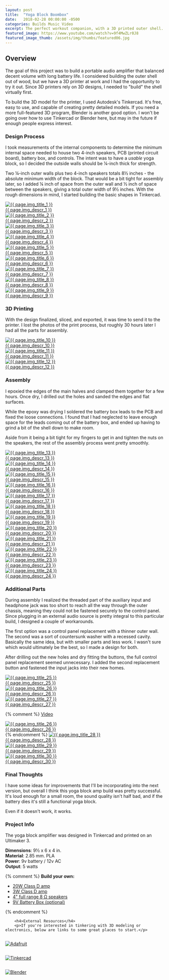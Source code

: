 ```yaml
---
layout: post
title:  "Yoga Block Boombox"
date:   2018-02-28 00:00:00 -0500
categories: Builds Music Video
excerpt: The perfect workout companion, with a 3D printed outer shell.
featured_image: https://www.youtube.com/watch?v=9f4MwZLr0J8
featured_image_thumb: /assets/img/thumbs/featured06.jpg
---
```


<div class="row">
<div class="col-lg-8">

<h2>Overview</h2>
<p>The goal of this project was to build a portable audio amplifier that balanced decent volume with long battery life. I considered building the outer shell out of wood, but we have a 3D printer at work and I had the opportunity to try it out. Since 3D printers rely on 3D designs, I needed to "build" the shell virtually first.</p>
<p>To build the 3D model for the printer, I used Autodesk's Tinkercad. It's free, easy to use, and capable of creating pretty detailed models. If you need a more full-featured 3D program, Blender is another good option. I won't be going over how to use Tinkercad or Blender here, but may in the future if enough people express interest.</p>

<h3>Design Process</h3>
<p>I took measurements of the internal components to determine the minimum internal space needed to house two 4-inch speakers, PCB (printed circuit board), battery box, and controls. The intent was to have a <em>usable</em> yoga block, so I decided the outside walls should be &frac14;-inch thick for strength.</p>
<p>Two &frac14;-inch outer walls plus two 4-inch speakers totals 8&frac12; inches - the absolute minimum width of the block. That would be a bit tight for assembly later, so I added &frac14; inch of space from the outer wall and &frac12; inch of space between the speakers, giving a total outer width of  9&frac12; inches. With the rough dimensions in mind, I started building the basic shapes in Tinkercad.</p>


<div class="gallery">

<a href="{{ page.img_large_1 }}" class="glightbox1" data-glightbox="title: {{ page.img_title_1 }}; descPosition: right;">
<img src="{{ page.img_small_1 }}" alt="{{ page.img_title_1 }}">
<div class="glightbox-desc">{{ page.img_descr_1 }}</div>
</a>

<a href="{{ page.img_large_2 }}" class="glightbox1" data-glightbox="title: {{ page.img_title_2 }}; descPosition: right;">
<img src="{{ page.img_small_2 }}" alt="{{ page.img_title_2 }}">
<div class="glightbox-desc">{{ page.img_descr_2 }}</div>
</a>

<a href="{{ page.img_large_3 }}" class="glightbox1" data-glightbox="title: {{ page.img_title_3 }}; descPosition: right;">
<img src="{{ page.img_small_3 }}" alt="{{ page.img_title_3 }}">
<div class="glightbox-desc">{{ page.img_descr_3 }}</div>
</a>

<a href="{{ page.img_large_4 }}" class="glightbox1" data-glightbox="title: {{ page.img_title_4 }}; descPosition: right;">
<img src="{{ page.img_small_4 }}" alt="{{ page.img_title_4 }}">
<div class="glightbox-desc">{{ page.img_descr_4 }}</div>
</a>

<a href="{{ page.img_large_5 }}" class="glightbox1" data-glightbox="title: {{ page.img_title_5 }}; descPosition: right;">
<img src="{{ page.img_small_5 }}" alt="{{ page.img_title_5 }}">
<div class="glightbox-desc">{{ page.img_descr_5 }}</div>
</a>

<a href="{{ page.img_large_6 }}" class="glightbox1" data-glightbox="title: {{ page.img_title_6 }}; descPosition: right;">
<img src="{{ page.img_small_6 }}" alt="{{ page.img_title_6 }}">
<div class="glightbox-desc">{{ page.img_descr_6 }}</div>
</a>

<a href="{{ page.img_large_7 }}" class="glightbox1" data-glightbox="title: {{ page.img_title_7 }}; descPosition: right;">
<img src="{{ page.img_small_7 }}" alt="{{ page.img_title_7 }}">
<div class="glightbox-desc">{{ page.img_descr_7 }}</div>
</a>

<a href="{{ page.img_large_8 }}" class="glightbox1" data-glightbox="title: {{ page.img_title_8 }}; descPosition: right;">
<img src="{{ page.img_small_8 }}" alt="{{ page.img_title_8 }}">
<div class="glightbox-desc">{{ page.img_descr_8 }}</div>
</a>

<a href="{{ page.img_large_9 }}" class="glightbox1" data-glightbox="title: {{ page.img_title_9 }}; descPosition: right;">
<img src="{{ page.img_small_9 }}" alt="{{ page.img_title_9 }}">
<div class="glightbox-desc">{{ page.img_descr_9 }}</div>
</a>

</div>

<h3>3D Printing</h3>
<p>With the design finalized, sliced, and exported, it was time to send it to the printer. I lost the photos of the print process, but roughly 30 hours later I had all the parts for assembly. </p>

<div class="gallery">

<a href="{{ page.img_large_10 }}" class="glightbox1" data-glightbox="title: {{ page.img_title_10 }}; descPosition: right;">
<img src="{{ page.img_small_10 }}" alt="{{ page.img_title_10 }}">
<div class="glightbox-desc">{{ page.img_descr_10 }}</div>
</a>

<a href="{{ page.img_large_11 }}" class="glightbox1" data-glightbox="title: {{ page.img_title_11 }}; descPosition: right;">
<img src="{{ page.img_small_11 }}" alt="{{ page.img_title_11 }}">
<div class="glightbox-desc">{{ page.img_descr_11 }}</div>
</a>

<a href="{{ page.img_large_12 }}" class="glightbox1" data-glightbox="title: {{ page.img_title_12 }}; descPosition: right;">
<img src="{{ page.img_small_12 }}" alt="{{ page.img_title_12 }}">
<div class="glightbox-desc">{{ page.img_descr_12 }}</div>
</a>

</div>

<h3>Assembly</h3>
<p>I epoxied the edges of the main halves and clamped them together for a few hours. Once dry, I drilled out the holes and sanded the edges and flat surfaces.</p>
<p>While the epoxy was drying I soldered the battery box leads to the PCB and fixed the loose connections. I found that I had neglected to leave enough space for the leads coming out of the battery box, and ended up having to grind a bit of the shell down to make room.</p>
<p>Aside from it being a bit tight for my fingers to get in and tighten the nuts on the speakers, the rest of the assembly process went pretty smoothly.</p>

<div class="gallery">

<a href="{{ page.img_large_13 }}" class="glightbox1" data-glightbox="title: {{ page.img_title_13 }}; descPosition: right;">
<img src="{{ page.img_small_13 }}" alt="{{ page.img_title_13 }}">
<div class="glightbox-desc">{{ page.img_descr_13 }}</div>
</a>

<a href="{{ page.img_large_14 }}" class="glightbox1" data-glightbox="title: {{ page.img_title_14 }}; descPosition: right;">
<img src="{{ page.img_small_14 }}" alt="{{ page.img_title_14 }}">
<div class="glightbox-desc">{{ page.img_descr_14 }}</div>
</a>

<a href="{{ page.img_large_15 }}" class="glightbox1" data-glightbox="title: {{ page.img_title_15 }}; descPosition: right;">
<img src="{{ page.img_small_15 }}" alt="{{ page.img_title_15 }}">
<div class="glightbox-desc">{{ page.img_descr_15 }}</div>
</a>

<a href="{{ page.img_large_16 }}" class="glightbox1" data-glightbox="title: {{ page.img_title_16 }}; descPosition: right;">
<img src="{{ page.img_small_16 }}" alt="{{ page.img_title_16 }}">
<div class="glightbox-desc">{{ page.img_descr_16 }}</div>
</a>

<a href="{{ page.img_large_17 }}" class="glightbox1" data-glightbox="title: {{ page.img_title_17 }}; descPosition: right;">
<img src="{{ page.img_small_17 }}" alt="{{ page.img_title_17 }}">
<div class="glightbox-desc">{{ page.img_descr_17 }}</div>
</a>

<a href="{{ page.img_large_18 }}" class="glightbox1" data-glightbox="title: {{ page.img_title_18 }}; descPosition: right;">
<img src="{{ page.img_small_18 }}" alt="{{ page.img_title_18 }}">
<div class="glightbox-desc">{{ page.img_descr_18 }}</div>
</a>

<a href="{{ page.img_large_19 }}" class="glightbox1" data-glightbox="title: {{ page.img_title_19 }}; descPosition: right;">
<img src="{{ page.img_small_19 }}" alt="{{ page.img_title_19 }}">
<div class="glightbox-desc">{{ page.img_descr_19 }}</div>
</a>

<a href="{{ page.img_large_20 }}" class="glightbox1" data-glightbox="title: {{ page.img_title_20 }}; descPosition: right;">
<img src="{{ page.img_small_20 }}" alt="{{ page.img_title_20 }}">
<div class="glightbox-desc">{{ page.img_descr_20 }}</div>
</a>

<a href="{{ page.img_large_21 }}" class="glightbox1" data-glightbox="title: {{ page.img_title_21 }}; descPosition: right;">
<img src="{{ page.img_small_21 }}" alt="{{ page.img_title_21 }}">
<div class="glightbox-desc">{{ page.img_descr_21 }}</div>
</a>

<a href="{{ page.img_large_22 }}" class="glightbox1" data-glightbox="title: {{ page.img_title_22 }}; descPosition: right;">
<img src="{{ page.img_small_22 }}" alt="{{ page.img_title_22 }}">
<div class="glightbox-desc">{{ page.img_descr_22 }}</div>
</a>

<a href="{{ page.img_large_23 }}" class="glightbox1" data-glightbox="title: {{ page.img_title_23 }}; descPosition: right;">
<img src="{{ page.img_small_23 }}" alt="{{ page.img_title_23 }}">
<div class="glightbox-desc">{{ page.img_descr_23 }}</div>
</a>

<a href="{{ page.img_large_24 }}" class="glightbox1" data-glightbox="title: {{ page.img_title_24 }}; descPosition: right;">
<img src="{{ page.img_small_24 }}" alt="{{ page.img_title_24 }}">
<div class="glightbox-desc">{{ page.img_descr_24 }}</div>
</a>
</div>


<h3>Additional Parts</h3>
<p>During assembly I realized the threaded part of the auxiliary input and headphone jack was too short to reach all the way through the outer chassis, meaning they could not be fastened securely to the control panel. Since plugging in an external audio source is pretty integral to this particular build, I designed a couple of workarounds.</p>
<p>The first option was a control panel replacement with a thinner outer wall. The second was a sort of countersunk washer with a recessed cavity. Basically the same idea, but with smaller parts and less work. I wasn't sure which would ultimately be the best, so I made a design for both.</p>
<p>After drilling out the new holes and dry fitting the buttons, the full control panel replacement seemed unnecessary. I added the second replacement button and fastened the input jacks into their new homes.</p>

<div class="gallery">

<a href="{{ page.img_large_25 }}" class="glightbox1" data-glightbox="title: {{ page.img_title_25 }}; descPosition: right;">
<img src="{{ page.img_small_25 }}" alt="{{ page.img_title_25 }}">
<div class="glightbox-desc">{{ page.img_descr_25 }}</div>
</a>

<a href="{{ page.img_large_26 }}" class="glightbox1" data-glightbox="title: {{ page.img_title_26 }}; descPosition: right;">
<img src="{{ page.img_small_26 }}" alt="{{ page.img_title_26 }}">
<div class="glightbox-desc">{{ page.img_descr_26 }}</div>
</a>

<a href="{{ page.img_large_27 }}" class="glightbox1" data-glightbox="title: {{ page.img_title_27 }}; descPosition: right;">
<img src="{{ page.img_small_27 }}" alt="{{ page.img_title_27 }}">
<div class="glightbox-desc">{{ page.img_descr_27 }}</div>
</a>

{% comment %}
<a href="https://www.youtube.com/watch?v=G4kaDizs17k" class="glightbox1">Video</a>
<!-- img_large_27: https://www.youtube.com/watch?v=G4kaDizs17k -->
<a href="https://www.youtube.com/watch?v=G4kaDizs17k" class="glightbox1">
<img src="{{ page.img_small_26 }}" alt="{{ page.img_title_26 }}">
<div class="glightbox-desc">{{ page.img_descr_26 }}</div>
</a>
{% endcomment %}

<a href="{{ page.img_large_28 }}" class="glightbox1" data-glightbox="title: {{ page.img_title_28 }}; descPosition: right;">
<img src="{{ page.img_small_28 }}" alt="{{ page.img_title_28 }}">
<div class="glightbox-desc">{{ page.img_descr_28 }}</div>
</a>

<a href="{{ page.img_large_29 }}" class="glightbox1" data-glightbox="title: {{ page.img_title_29 }}; descPosition: right;">
<img src="{{ page.img_small_29 }}" alt="{{ page.img_title_29 }}">
<div class="glightbox-desc">{{ page.img_descr_29 }}</div>
</a>

<a href="{{ page.img_large_30 }}" class="glightbox1" data-glightbox="title: {{ page.img_title_30 }}; descPosition: right;">
<img src="{{ page.img_small_30 }}" alt="{{ page.img_title_30 }}">
<div class="glightbox-desc">{{ page.img_descr_30 }}</div>
</a>

</div>

<h3>Final Thoughts</h3>
<p>I have some ideas for improvements that I'll be incorporating into the next version, but overall I think this yoga block amp build was pretty successful. It's loud enough for a small room, the sound quality isn't half bad, and if the battery dies it's still a functional yoga block.</p>
<p>Even if it doesn't work, it works.</p>

</div>

<div class="col-lg-4">
	<div class="sidebar-block">
		<h3>Project Info</h3>
		<p>The yoga block amplifier was designed in Tinkercad and printed on an Ultimaker 3.</p>
		<p>
			<strong>Dimensions</strong>: 9&frac12; x 6 x 4 in. <br>
			<strong>Material</strong>: 2.85 mm. PLA <br>
			<strong>Power</strong>: 9v battery / 12v AC<br>
			<strong>Output</strong>: 5 watts
		</p>

{% comment %}
		<span><strong>Build your own:</strong></span>
		<ul>
			<li><a href="{{ page.product_amp_1 }}" target="_blank">20W Class D amp</a></li>
			<li><a href="{{ page.product_amplifier }}" target="_blank">3W Class D amp</a></li>
			<li><a href="{{ page.product_speakers }}" target="_blank">4" full range 8 &#x2126; speakers</a></li>
			<li><a href="{{ page.product_battery_box }}" target="_blank">9V Battery Box (optional)</a></li>
		</ul>
{% endcomment %}

		<h4>External Resources</h4>
		<p>If you're interested in tinkering with 3D modeling or electronics, below are links to some great places to start.</p>

<div class="row">
<div class="column sm-4 lg-12">
<p><a href="https://www.adafruit.com/category/526" target="_blank"><img src="{{ page.img_logo_1 }}" alt="Adafruit"></a></p>
</div>
<div class="column sm-4 lg-12">
<p><a href="https://www.tinkercad.com/" target="_blank">
<img src="{{ page.img_logo_2 }}" alt="Tinkercad">
</a></p>
</div>
<div class="column sm-4 lg-12">
<p><a href="https://www.blender.org/" target="_blank">
<img src="{{ page.img_logo_3 }}" alt="Blender">
</a></p>
</div>
</div>

</div>
</div>
</div>





